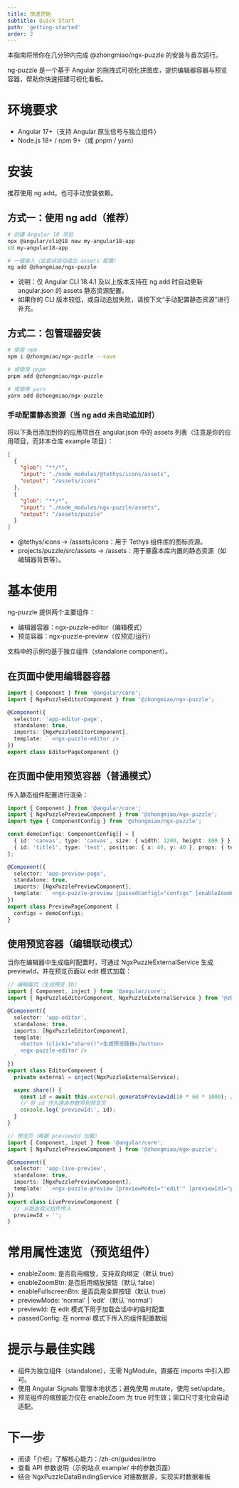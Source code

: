 ```yaml
---
title: 快速开始
subtitle: Quick Start
path: 'getting-started'
order: 2
---
```


本指南将带你在几分钟内完成 @zhongmiao/ngx-puzzle 的安装与首次运行。

ng-puzzle 是一个基于 Angular 的拖拽式可视化拼图库，提供编辑器容器与预览容器，帮助你快速搭建可视化看板。

# 环境要求

- Angular 17+（支持 Angular 原生信号与独立组件）
- Node.js 18+ / npm 9+（或 pnpm / yarn）

# 安装

推荐使用 ng add。也可手动安装依赖。

## 方式一：使用 ng add（推荐）

```bash
# 创建 Angular 18 项目
npx @angular/cli@18 new my-angular18-app
cd my-angular18-app

# 一键接入（会尝试自动追加 assets 配置）
ng add @zhongmiao/ngx-puzzle
```

- 说明：仅 Angular CLI 18.4.1 及以上版本支持在 ng add 时自动更新 angular.json 的 assets 静态资源配置。
- 如果你的 CLI 版本较低，或自动追加失败，请按下文“手动配置静态资源”进行补充。

## 方式二：包管理器安装

```bash
# 使用 npm
npm i @zhongmiao/ngx-puzzle --save

# 或使用 pnpm
pnpm add @zhongmiao/ngx-puzzle

# 或使用 yarn
yarn add @zhongmiao/ngx-puzzle
```

### 手动配置静态资源（当 ng add 未自动追加时）
将以下条目添加到你的应用项目在 angular.json 中的 assets 列表（注意是你的应用项目，而非本仓库 example 项目）：

```json
[
  {
    "glob": "**/*",
    "input": "./node_modules/@tethys/icons/assets",
    "output": "/assets/icons"
  },
  {
    "glob": "**/*",
    "input": "./node_modules/ngx-puzzle/assets",
    "output": "/assets/puzzle"
  }
]
```

- @tethys/icons -> /assets/icons：用于 Tethys 组件库的图标资源。
- projects/puzzle/src/assets -> /assets：用于暴露本库内置的静态资源（如编辑器背景等）。

# 基本使用

ng-puzzle 提供两个主要组件：

- 编辑器容器：ngx-puzzle-editor（编辑模式）
- 预览容器：ngx-puzzle-preview（仅预览/运行）

文档中的示例均基于独立组件（standalone component）。

## 在页面中使用编辑器容器

```ts
import { Component } from '@angular/core';
import { NgxPuzzleEditorComponent } from '@zhongmiao/ngx-puzzle';

@Component({
  selector: 'app-editor-page',
  standalone: true,
  imports: [NgxPuzzleEditorComponent],
  template: ` <ngx-puzzle-editor /> `
})
export class EditorPageComponent {}
```

## 在页面中使用预览容器（普通模式）

传入静态组件配置进行渲染：

```ts
import { Component } from '@angular/core';
import { NgxPuzzlePreviewComponent } from '@zhongmiao/ngx-puzzle';
import type { ComponentConfig } from '@zhongmiao/ngx-puzzle';

const demoConfigs: ComponentConfig[] = [
  { id: 'canvas', type: 'canvas', size: { width: 1200, height: 800 } },
  { id: 'title1', type: 'text', position: { x: 40, y: 40 }, props: { text: 'Hello Puzzle' } }
];

@Component({
  selector: 'app-preview-page',
  standalone: true,
  imports: [NgxPuzzlePreviewComponent],
  template: ` <ngx-puzzle-preview [passedConfig]="configs" [enableZoomBtn]="true" [enableFullscreenBtn]="true" /> `
})
export class PreviewPageComponent {
  configs = demoConfigs;
}
```

## 使用预览容器（编辑联动模式）

当你在编辑器中生成临时配置时，可通过 NgxPuzzleExternalService 生成 previewId，并在预览页面以 edit 模式加载：

```ts
// 编辑器页（生成预览 ID）
import { Component, inject } from '@angular/core';
import { NgxPuzzleEditorComponent, NgxPuzzleExternalService } from '@zhongmiao/ngx-puzzle';

@Component({
  selector: 'app-editor',
  standalone: true,
  imports: [NgxPuzzleEditorComponent],
  template: `
    <button (click)="share()">生成预览链接</button>
    <ngx-puzzle-editor />
  `
})
export class EditorComponent {
  private external = inject(NgxPuzzleExternalService);

  async share() {
    const id = await this.external.generatePreviewId(10 * 60 * 1000); // 10 分钟有效
    // 将 id 作为路由参数带到预览页
    console.log('previewId:', id);
  }
}
```

```ts
// 预览页（根据 previewId 加载）
import { Component, input } from '@angular/core';
import { NgxPuzzlePreviewComponent } from '@zhongmiao/ngx-puzzle';

@Component({
  selector: 'app-live-preview',
  standalone: true,
  imports: [NgxPuzzlePreviewComponent],
  template: ` <ngx-puzzle-preview [previewMode]="'edit'" [previewId]="previewId" [enableZoom]="true" /> `
})
export class LivePreviewComponent {
  // 从路由或父组件传入
  previewId = '';
}
```

# 常用属性速览（预览组件）

- enableZoom: 是否启用缩放，支持双向绑定（默认 true）
- enableZoomBtn: 是否启用缩放按钮（默认 false）
- enableFullscreenBtn: 是否启用全屏按钮（默认 true）
- previewMode: 'normal' | 'edit'（默认 'normal'）
- previewId: 在 edit 模式下用于加载会话中的临时配置
- passedConfig: 在 normal 模式下传入的组件配置数组

# 提示与最佳实践

- 组件为独立组件（standalone），无需 NgModule，直接在 imports 中引入即可。
- 使用 Angular Signals 管理本地状态；避免使用 mutate，使用 set/update。
- 预览组件的缩放能力仅在 enableZoom 为 true 时生效；窗口尺寸变化会自动适配。

# 下一步

- 阅读「介绍」了解核心能力：/zh-cn/guides/intro
- 查看 API 参数说明（示例站点 example/ 中的参数页面）
- 结合 NgxPuzzleDataBindingService 对接数据源，实现实时数据看板
